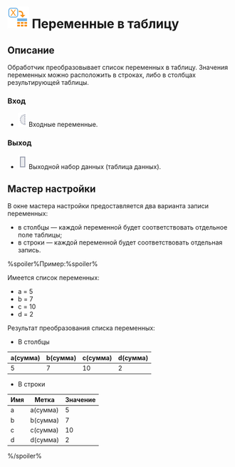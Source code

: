 # ![ ](../../images/icons/vendors/variablestodata.svg) Переменные в таблицу

## Описание

Обработчик преобразовывает список переменных в таблицу. Значения переменных можно расположить в строках, либо в столбцах результирующей таблицы.

### Вход

* ![](../../images/icons/ports/optional_input_variable_inactive.svg) Входные переменные.

### Выход

* ![](../../images/icons/ports/output_table_inactive.svg) Выходной набор данных (таблица данных).

## Мастер настройки

В окне мастера настройки предоставляется два варианта записи переменных:

* в столбцы — каждой переменной будет соответствовать отдельное поле таблицы;
* в строки — каждой переменной будет соответствовать отдельная запись.

%spoiler%Пример:%spoiler%

Имеется список переменных:

* a = 5
* b = 7
* c = 10
* d = 2

Результат преобразования списка переменных:

* В столбцы

| a(сумма) | b(сумма) | c(сумма) | d(сумма) |
| ---------- | ---------- | ---------- | ---------- |
| 5 | 7 | 10 | 2 |

* В строки

| Имя | Метка | Значение |
| ---------- | ---------- | ---------- |
| a | a(сумма) | 5 |
| b | b(сумма) | 7 |
| c | c(сумма) | 10 |
| d | d(сумма) | 2 |

%/spoiler%